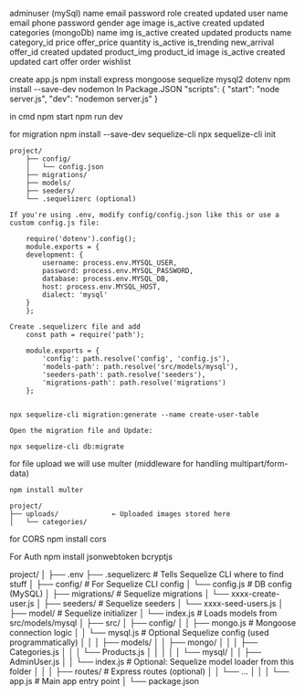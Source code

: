 adminuser (mySql)
    name
    email
    password
    role
    created
    updated
user
    name
    email
    phone
    password
    gender
    age
    image
    is_active
    created
    updated
categories (mongoDb)
    name
    img
    is_active
    created
    updated
products
    name
    category_id
    price
    offer_price
    quantity
    is_active
    is_trending
    new_arrival
    offer_id
    created
    updated
product_img
    product_id
    image
    is_active
    created
    updated
cart
offer
order
wishlist

create app.js
npm install express mongoose sequelize mysql2 dotenv
npm install --save-dev nodemon
In Package.JSON
    "scripts": {
    "start": "node server.js",
    "dev": "nodemon server.js"
    }

in cmd
    npm start
    npm run dev

for migration
    npm install --save-dev sequelize-cli
    npx sequelize-cli init

    
    project/
        ├── config/
        │   └── config.json
        ├── migrations/
        ├── models/
        ├── seeders/
        └── .sequelizerc (optional)

    If you're using .env, modify config/config.json like this or use a custom config.js file:

        require('dotenv').config();
        module.exports = {
        development: {
            username: process.env.MYSQL_USER,
            password: process.env.MYSQL_PASSWORD,
            database: process.env.MYSQL_DB,
            host: process.env.MYSQL_HOST,
            dialect: 'mysql'
        }
        };

    Create .sequelizerc file and add
        const path = require('path');

        module.exports = {
            'config': path.resolve('config', 'config.js'),
            'models-path': path.resolve('src/models/mysql'),
            'seeders-path': path.resolve('seeders'),
            'migrations-path': path.resolve('migrations')
        };


    npx sequelize-cli migration:generate --name create-user-table

    Open the migration file and Update:

    npx sequelize-cli db:migrate

for file upload 
    we will use multer (middleware for handling multipart/form-data)

    npm install multer

    project/
    ├── uploads/             ← Uploaded images stored here
    │   └── categories/

for CORS 
    npm install cors


For Auth
    npm install jsonwebtoken bcryptjs






project/
│
├── .env
├── .sequelizerc                  # Tells Sequelize CLI where to find stuff
│
├── config/                       # For Sequelize CLI config
│   └── config.js                 # DB config (MySQL)
│
├── migrations/                   # Sequelize migrations
│   └── xxxx-create-user.js
│
├── seeders/                      # Sequelize seeders
│   └── xxxx-seed-users.js
│
├── model/                        # Sequelize initializer
│   └── index.js                  # Loads models from src/models/mysql
│
├── src/
│   ├── config/
│   │   ├── mongo.js              # Mongoose connection logic
│   │   └── mysql.js              # Optional Sequelize config (used programmatically)
│   │
│   ├── models/
│   │   ├── mongo/
│   │   │   ├── Categories.js
│   │   │   └── Products.js
│   │   │
│   │   └── mysql/
│   │       ├── AdminUser.js
│   │       └── index.js          # Optional: Sequelize model loader from this folder
│   │
│   ├── routes/                   # Express routes (optional)
│   │   └── ...
│   │
│   └── app.js                    # Main app entry point
│
└── package.json






